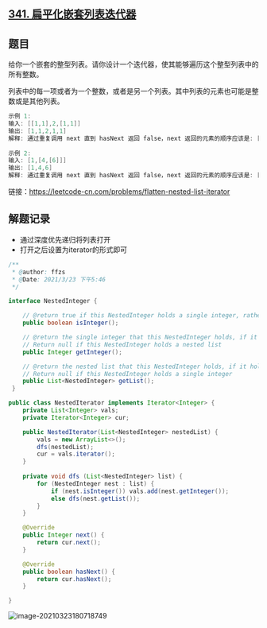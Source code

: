 ## [341. 扁平化嵌套列表迭代器](https://leetcode-cn.com/problems/flatten-nested-list-iterator/)

## 题目

给你一个嵌套的整型列表。请你设计一个迭代器，使其能够遍历这个整型列表中的所有整数。

列表中的每一项或者为一个整数，或者是另一个列表。其中列表的元素也可能是整数或是其他列表。

```java
示例 1:
输入: [[1,1],2,[1,1]]
输出: [1,1,2,1,1]
解释: 通过重复调用 next 直到 hasNext 返回 false，next 返回的元素的顺序应该是: [1,1,2,1,1]。
    
示例 2:
输入: [1,[4,[6]]]
输出: [1,4,6]
解释: 通过重复调用 next 直到 hasNext 返回 false，next 返回的元素的顺序应该是: [1,4,6]。
```


链接：https://leetcode-cn.com/problems/flatten-nested-list-iterator

## 解题记录

+ 通过深度优先递归将列表打开
+ 打开之后设置为iterator的形式即可

```java
/**
 * @author: ffzs
 * @Date: 2021/3/23 下午5:46
 */

interface NestedInteger {

    // @return true if this NestedInteger holds a single integer, rather than a nested list.
    public boolean isInteger();

    // @return the single integer that this NestedInteger holds, if it holds a single integer
    // Return null if this NestedInteger holds a nested list
    public Integer getInteger();

    // @return the nested list that this NestedInteger holds, if it holds a nested list
    // Return null if this NestedInteger holds a single integer
    public List<NestedInteger> getList();
 }

public class NestedIterator implements Iterator<Integer> {
    private List<Integer> vals;
    private Iterator<Integer> cur;

    public NestedIterator(List<NestedInteger> nestedList) {
        vals = new ArrayList<>();
        dfs(nestedList);
        cur = vals.iterator();
    }
    
    private void dfs (List<NestedInteger> list) {
        for (NestedInteger nest : list) {
            if (nest.isInteger()) vals.add(nest.getInteger());
            else dfs(nest.getList());
        }
    }

    @Override
    public Integer next() {
        return cur.next();
    }

    @Override
    public boolean hasNext() {
        return cur.hasNext();
    }

}
```

![image-20210323180718749](https://gitee.com/ffzs/picture_go/raw/master/img/image-20210323180718749.png)